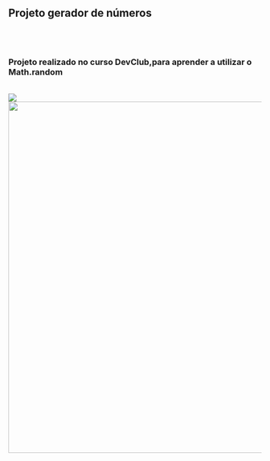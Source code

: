 <h2>Projeto gerador de números</h2>
<br>
<br>

<h3>Projeto realizado no curso DevClub,para aprender a utilizar o Math.random</h3
<br>
<br>


<img src="https://github.com/Jheehsummer/sorteador-de-numeros/blob/main/gerador%20de%20numero/assets/img%20sorteador.png?raw=true">
<img src="https://github.com/Jheehsummer/sorteador-de-numeros/blob/main/gerador%20de%20numero/assets/img%20sorteador.png?raw=true" width=700px>
                                                              
